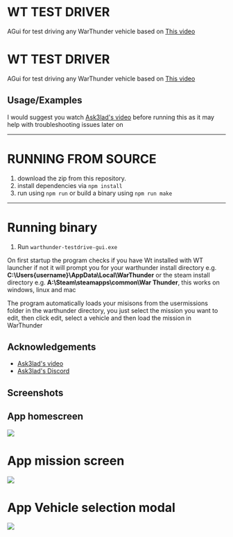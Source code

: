 
# WT TEST DRIVER

AGui for test driving any WarThunder vehicle based on [This video](https://www.youtube.com/watch?v=VbFSo0YqJE0)




# WT TEST DRIVER

AGui for test driving any WarThunder vehicle based on [This video](https://www.youtube.com/watch?v=VbFSo0YqJE0&t=126s)


## Usage/Examples

I would suggest you watch [Ask3lad's video](https://www.youtube.com/watch?v=VbFSo0YqJE0) before running this as it may help with troubleshooting issues later on

---
# RUNNING FROM SOURCE

1. download the zip from this repository.
2. install dependencies via `npm install`
3. run using `npm run` or build a binary using `npm run make`

---
# Running binary

1. Run `warthunder-testdrive-gui.exe`


On first startup the program checks if you have Wt installed with WT launcher if not it will prompt you for your warthunder install directory e.g. **C:\Users\{username}\AppData\Local\WarThunder** or the steam install directory e.g. **A:\Steam\steamapps\common\War Thunder**, this works on windows, linux and mac

The program automatically loads your misisons from the usermissions folder in the warthunder directory, you just select the mission you want to edit, then click edit, select a vehicle and then load the mission in WarThunder


## Acknowledgements

 - [Ask3lad's video](https://www.youtube.com/watch?v=VbFSo0YqJE0)
 - [Ask3lad's Discord](https://discord.gg/XX3RXMBY)


## Screenshots

## App homescreen
[![](https://i.imgur.com/rndzkVPm.jpg)](https://i.imgur.com/rndzkVP.png)

# App mission screen
[![](https://i.imgur.com/TboUMCcm.jpg)](https://i.imgur.com/TboUMCc.png)

# App Vehicle selection modal
[![](https://i.imgur.com/g5wr37Cm.jpg)](https://i.imgur.com/g5wr37C.png)

